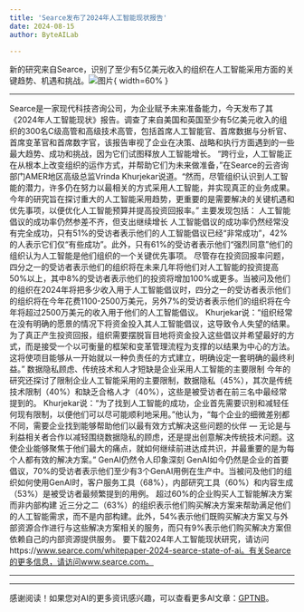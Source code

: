 ```yaml
---
title: 'Searce发布了2024年人工智能现状报告'
date: 2024-08-15
author: ByteAILab

---
```


新的研究来自Searce，识别了至少有5亿美元收入的组织在人工智能采用方面的关键趋势、机遇和挑战。![图片](https://ai-techpark.com/wp-content/uploads/2024/08/Searce-960x540.jpg){ width=60% }

---

Searce是一家现代科技咨询公司，为企业赋予未来准备能力，今天发布了其《2024年人工智能现状》报告。调查了来自美国和英国至少有5亿美元收入的组织的300名C级高管和高级技术高管，包括首席人工智能官、首席数据与分析官、首席变革官和首席数字官，该报告审视了企业在决策、战略和执行方面遇到的一些最大趋势、成功和挑战，因为它们试图释放人工智能增长。
“跨行业，人工智能正在从根本上改变组织的运作方式，并帮助它们为未来做准备，”在Searce的云咨询部门AMER地区高级总监Vrinda Khurjekar说道。“然而，尽管组织认识到人工智能的潜力，许多仍在努力以最相关的方式采用人工智能，并实现真正的业务成果。今年的研究旨在探讨重大的人工智能采用趋势，更重要的是需要解决的关键机遇和优先事项，以便优化人工智能预算并提高投资回报率。”
主要发现包括：
人工智能倡议的成功率仍然参差不齐，但支出继续增长
人工智能倡议的成功率仍然经常没有完全成功，只有51%的受访者表示他们的人工智能倡议已经“非常成功”，42%的人表示它们仅“有些成功”。此外，只有61%的受访者表示他们“强烈同意”他们的组织认为人工智能是他们组织的一个关键优先事项。
尽管存在投资回报率问题，四分之一的受访者表示他们的组织将在未来几年将他们对人工智能的投资提高50%以上，其中8%的受访者表示他们的投资将增加100%或更多。当被问及他们的组织在2024年将把多少收入用于人工智能倡议时，四分之一的受访者表示他们的组织将在今年花费1100-2500万美元，另外7%的受访者表示他们的组织将在今年将超过2500万美元的收入用于他们的人工智能倡议。
Khurjekar说：“组织经常在没有明确的愿景的情况下将资金投入其人工智能倡议，这导致令人失望的结果。为了真正产生投资回报，组织需要摆脱盲目地将资金投入这些倡议并希望最好的方式，而是接受一个以可衡量的框架和变革管理流程为支撑的以结果为中心的方法。这将使项目能够从一开始就以一种负责任的方式建立，明确设定一套明确的最终利益。”
数据隐私顾虑、传统技术和人才短缺是企业采用人工智能的主要限制
今年的研究还探讨了限制企业人工智能采用的主要限制，数据隐私（45%），其次是传统技术限制（40%）和缺乏合格人才（40%），这些是被受访者在前三名中最经常提到的。
Khurjekar说：“为了找到人工智能的成功，企业首先需要识别和减轻任何现有限制，以便他们可以尽可能顺利地采用。”他认为，“每个企业的细微差别都不同，需要企业找到能够帮助他们以最有效方式解决这些问题的伙伴 — 无论是与利益相关者合作以减轻围绕数据隐私的顾虑，还是提出创意解决传统技术问题。这使企业能够聚焦于他们最大的痛点，就如何继续前进达成共识，并最重要的是为每个人都有效的解决方案。”
GenAI仍然令人印象深刻
GenAI如今仍然是企业的首要倡议，70%的受访者表示他们至少有3个GenAI用例在生产中。当被问及他们的组织如何使用GenAI时，客户服务工具（68%），内部研究工具（60%）和内容生成（53%）是被受访者最频繁提到的用例。
超过60%的企业购买人工智能解决方案而非内部构建
近三分之二（63%）的组织表示他们购买解决方案来帮助满足他们的人工智能需求，而不是内部构建。此外，54%表示他们既购买解决方案又与外部资源合作进行与这些解决方案相关的服务，而只有9%表示他们购买解决方案但依赖自己的内部资源提供服务。
要下载2024年人工智能现状研究，请访问https://www.searce.com/whitepaper-2024-searce-state-of-ai。有关Searce的更多信息，请访问www.searce.com。

---
---
感谢阅读！如果您对AI的更多资讯感兴趣，可以查看更多AI文章：[GPTNB](https://gptnb.com)。